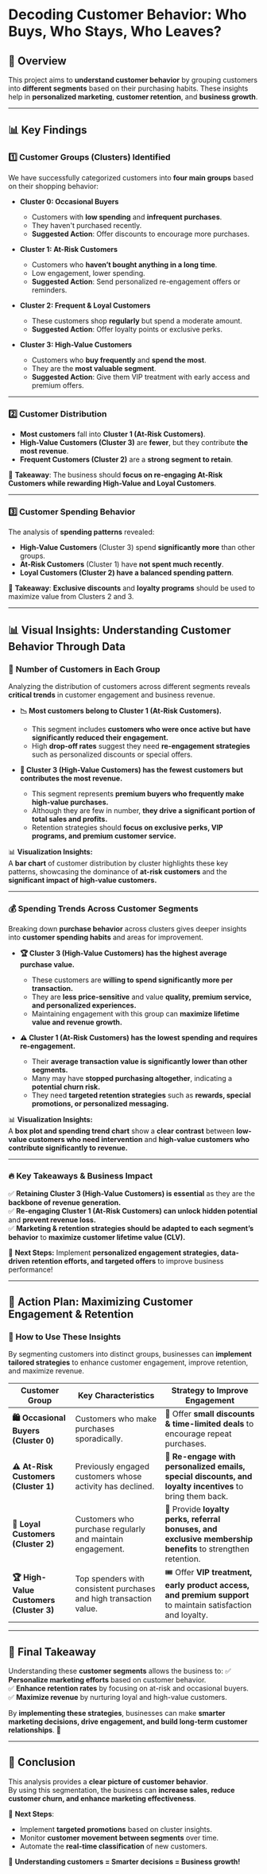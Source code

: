 # Decoding Customer Behavior: Who Buys, Who Stays, Who Leaves?

## 📌 Overview
This project aims to **understand customer behavior** by grouping customers into **different segments** based on their purchasing habits. These insights help in **personalized marketing**, **customer retention**, and **business growth**.

---

## 📊 Key Findings

### 1️⃣ **Customer Groups (Clusters) Identified**
We have successfully categorized customers into **four main groups** based on their shopping behavior:

- **Cluster 0: Occasional Buyers**  
  - Customers with **low spending** and **infrequent purchases**.  
  - They haven't purchased recently.  
  - **Suggested Action**: Offer discounts to encourage more purchases.  

- **Cluster 1: At-Risk Customers**  
  - Customers who **haven’t bought anything in a long time**.  
  - Low engagement, lower spending.  
  - **Suggested Action**: Send personalized re-engagement offers or reminders.  

- **Cluster 2: Frequent & Loyal Customers**  
  - These customers shop **regularly** but spend a moderate amount.  
  - **Suggested Action**: Offer loyalty points or exclusive perks.  

- **Cluster 3: High-Value Customers**  
  - Customers who **buy frequently** and **spend the most**.  
  - They are the **most valuable segment**.  
  - **Suggested Action**: Give them VIP treatment with early access and premium offers.  

---

### 2️⃣ **Customer Distribution**
- **Most customers** fall into **Cluster 1 (At-Risk Customers)**.  
- **High-Value Customers (Cluster 3)** are **fewer**, but they contribute **the most revenue**.  
- **Frequent Customers (Cluster 2)** are a **strong segment to retain**.  

📌 **Takeaway**: The business should **focus on re-engaging At-Risk Customers while rewarding High-Value and Loyal Customers**.

---

### 3️⃣ **Customer Spending Behavior**
The analysis of **spending patterns** revealed:
- **High-Value Customers** (Cluster 3) spend **significantly more** than other groups.
- **At-Risk Customers** (Cluster 1) have **not spent much recently**.
- **Loyal Customers (Cluster 2) have a balanced spending pattern**.

📌 **Takeaway**: **Exclusive discounts** and **loyalty programs** should be used to maximize value from Clusters 2 and 3.

---

## 📊 **Visual Insights: Understanding Customer Behavior Through Data**

### 📌 **Number of Customers in Each Group**
Analyzing the distribution of customers across different segments reveals **critical trends** in customer engagement and business revenue.

- **📉 Most customers belong to Cluster 1 (At-Risk Customers).**
  - This segment includes **customers who were once active but have significantly reduced their engagement.**
  - High **drop-off rates** suggest they need **re-engagement strategies** such as personalized discounts or special offers.
  
- **💎 Cluster 3 (High-Value Customers) has the fewest customers but contributes the most revenue.**
  - This segment represents **premium buyers who frequently make high-value purchases.**
  - Although they are few in number, **they drive a significant portion of total sales and profits.**
  - Retention strategies should **focus on exclusive perks, VIP programs, and premium customer service.**

📊 **Visualization Insights:**  
A **bar chart** of customer distribution by cluster highlights these key patterns, showcasing the dominance of **at-risk customers** and the **significant impact of high-value customers.** 

---

### 💰 **Spending Trends Across Customer Segments**
Breaking down **purchase behavior** across clusters gives deeper insights into **customer spending habits** and areas for improvement.

- **🏆 Cluster 3 (High-Value Customers) has the highest average purchase value.**
  - These customers are **willing to spend significantly more per transaction.**
  - They are **less price-sensitive** and value **quality, premium service, and personalized experiences.**
  - Maintaining engagement with this group can **maximize lifetime value and revenue growth.**

- **⚠️ Cluster 1 (At-Risk Customers) has the lowest spending and requires re-engagement.**
  - Their **average transaction value is significantly lower than other segments.**
  - Many may have **stopped purchasing altogether**, indicating a **potential churn risk.**
  - They need **targeted retention strategies** such as **rewards, special promotions, or personalized messaging.**

📊 **Visualization Insights:**  
A **box plot and spending trend chart** show a **clear contrast** between **low-value customers who need intervention** and **high-value customers who contribute significantly to revenue.**

---

### 🔥 **Key Takeaways & Business Impact**
✅ **Retaining Cluster 3 (High-Value Customers) is essential** as they are the **backbone of revenue generation.**  
✅ **Re-engaging Cluster 1 (At-Risk Customers) can unlock hidden potential** and **prevent revenue loss.**  
✅ **Marketing & retention strategies should be adapted to each segment’s behavior** to **maximize customer lifetime value (CLV).**  

🚀 **Next Steps:** Implement **personalized engagement strategies, data-driven retention efforts, and targeted offers** to improve business performance!


---

## 🎯 Action Plan: Maximizing Customer Engagement & Retention

### 📌 How to Use These Insights

By segmenting customers into distinct groups, businesses can **implement tailored strategies** to enhance customer engagement, improve retention, and maximize revenue.

| **Customer Group**                 | **Key Characteristics**                                        | **Strategy to Improve Engagement**                              |
|--------------------------------------|----------------------------------------------------------------|----------------------------------------------------------------|
| **🛍 Occasional Buyers (Cluster 0)**  | Customers who make purchases sporadically.                     | 📌 Offer **small discounts & time-limited deals** to encourage repeat purchases. |
| **⚠️ At-Risk Customers (Cluster 1)**  | Previously engaged customers whose activity has declined.      | 📧 **Re-engage with personalized emails, special discounts, and loyalty incentives** to bring them back. |
| **💎 Loyal Customers (Cluster 2)**    | Customers who purchase regularly and maintain engagement.      | 🎁 Provide **loyalty perks, referral bonuses, and exclusive membership benefits** to strengthen retention. |
| **🏆 High-Value Customers (Cluster 3)** | Top spenders with consistent purchases and high transaction value. | 🎟 Offer **VIP treatment, early product access, and premium support** to maintain satisfaction and loyalty. |

---

## 📌 **Final Takeaway**
Understanding these **customer segments** allows the business to:
✅ **Personalize marketing efforts** based on customer behavior.  
✅ **Enhance retention rates** by focusing on at-risk and occasional buyers.  
✅ **Maximize revenue** by nurturing loyal and high-value customers.  

By **implementing these strategies**, businesses can make **smarter marketing decisions, drive engagement, and build long-term customer relationships**. 🚀


---

## 📢 Conclusion
This analysis provides a **clear picture of customer behavior**.  
By using this segmentation, the business can **increase sales, reduce customer churn, and enhance marketing effectiveness**.  

🚀 **Next Steps**:  
- Implement **targeted promotions** based on cluster insights.  
- Monitor **customer movement between segments** over time.  
- Automate the **real-time classification** of new customers.  

📌 **Understanding customers = Smarter decisions = Business growth!**  
